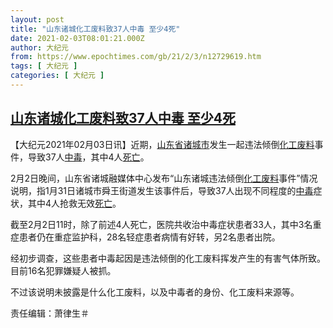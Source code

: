 ```yaml
---
layout: post
title: "山东诸城化工废料致37人中毒 至少4死"
date: 2021-02-03T08:01:21.000Z
author: 大纪元
from: https://www.epochtimes.com/gb/21/2/3/n12729619.htm
tags: [ 大纪元 ]
categories: [ 大纪元 ]
---
```

<!--1612339281000-->
[山东诸城化工废料致37人中毒 至少4死](https://www.epochtimes.com/gb/21/2/3/n12729619.htm)
------

<div>
<p>【大纪元2021年02月03日讯】近期，<a href="https://www.epochtimes.com/gb/tag/%E5%B1%B1%E4%B8%9C%E7%9C%81%E8%AF%B8%E5%9F%8E%E5%B8%82.html">山东省诸城市</a>发生一起违法倾倒<a href="https://www.epochtimes.com/gb/tag/%E5%8C%96%E5%B7%A5%E5%BA%9F%E6%96%99.html">化工废料</a>事件，导致37人<a href="https://www.epochtimes.com/gb/tag/%E4%B8%AD%E6%AF%92.html">中毒</a>，其中4人<a href="https://www.epochtimes.com/gb/tag/%E6%AD%BB%E4%BA%A1.html">死亡</a>。</p><p>2月2日晚间，山东省诸城融媒体中心发布“山东诸城违法倾倒<a href="https://www.epochtimes.com/gb/tag/%E5%8C%96%E5%B7%A5%E5%BA%9F%E6%96%99.html">化工废料</a>事件”情况说明，指1月31日诸城市舜王街道发生该事件后，导致37人出现不同程度的<a href="https://www.epochtimes.com/gb/tag/%E4%B8%AD%E6%AF%92.html">中毒</a>症状，其中4人抢救无效<a href="https://www.epochtimes.com/gb/tag/%E6%AD%BB%E4%BA%A1.html">死亡</a>。</p><p>截至2月2日11时，除了前述4人死亡，医院共收治中毒症状患者33人，其中3名重症患者仍在重症监护科，28名轻症患者病情有好转，另2名患者出院。</p><p>经初步调查，这些患者中毒起因是违法倾倒的化工废料挥发产生的有害气体所致。目前16名犯罪嫌疑人被抓。</p><p>不过该说明未披露是什么化工废料，以及中毒者的身份、化工废料来源等。</p><p>责任编辑：萧律生＃</p>
</div>
